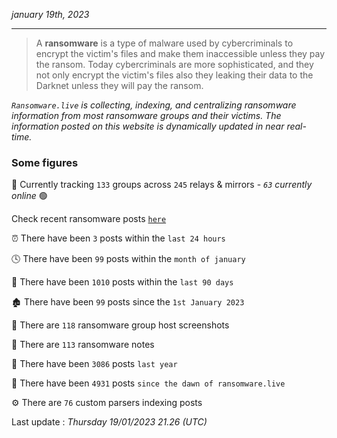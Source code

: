_january 19th, 2023_

---

> A **ransomware** is a type of malware used by cybercriminals to encrypt the victim's files and make them inaccessible unless they pay the ransom. Today cybercriminals are more sophisticated, and they not only encrypt the victim's files also they leaking their data to the Darknet unless they will pay the ransom.


_`Ransomware.live` is collecting, indexing, and centralizing ransomware information from most ransomware groups and their victims. The information posted on this website is dynamically updated in near real-time._

### Some figures 

🔎 Currently tracking `133` groups across `245` relays & mirrors - _`63` currently online_ 🟢

Check recent ransomware posts [`here`](recentposts.md)


⏰ There have been `3` posts within the `last 24 hours`

🕓 There have been `99` posts within the `month of january`

📅 There have been `1010` posts within the `last 90 days`

🏚 There have been `99` posts since the `1st January 2023`

📸 There are `118` ransomware group host screenshots

📝 There are `113` ransomware notes

🚀 There have been `3086` posts `last year`

🐣 There have been `4931` posts `since the dawn of ransomware.live`

⚙️ There are `76` custom parsers indexing posts



Last update : _Thursday 19/01/2023 21.26 (UTC)_

